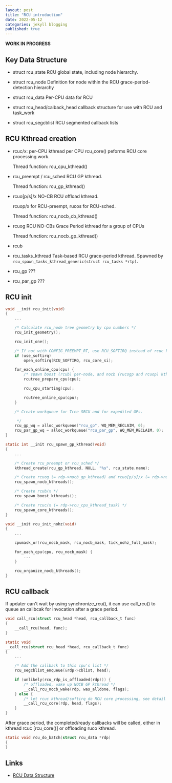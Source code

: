 ```yaml
---
layout: post
title: "RCU introduction"
date: 2022-05-12
categories: jekyll blogging
published: true
---
```


**WORK IN PROGRESS**

## Key Data Structure
- struct rcu_state
  RCU global state, including node hierarchy.

- struct rcu_node
  Definition for node within the RCU grace-period-detection hierarchy

- struct rcu_data
  Per-CPU data for RCU

- struct rcu_head/calback_head
  callback structure for use with RCU and task_work


- struct rcu_segcblist
  RCU segmented callback lists


## RCU Kthread creation

- rcuc/x:  per-CPU kthread per CPU
  rcu_core() peforms RCU core processing work.

  Thread function: rcu_cpu_kthread()

- rcu_preempt / rcu_sched
  RCU GP kthread.

  Thread function: rcu_gp_kthread()

- rcuo[p/s]/x
  NO-CB RCU offload kthread.

  rcuop/x for RCU-preempt, rucos for RCU-sched.

  Thread function: rcu_nocb_cb_kthread()

- rcuog
  RCU NO-CBs Grace Period kthread for a group of CPUs

  Thread function: rcu_nocb_gp_kthread()

- rcub

- rcu_tasks_kthread
  Task-based RCU grace-period kthread.
  Spawned by `rcu_spawn_tasks_kthread_generic(struct rcu_tasks *rtp)`.

- rcu_gp
  ???

- rcu_par_gp
  ???

## RCU init

```c
void __init rcu_init(void)
{
    ...

    /* Calculate rcu_node tree geometry by cpu numbers */
    rcu_init_geometry();

    rcu_init_one();

    /* If not with CONFIG_PREEMPT_RT, use RCU_SOFTIRQ instead of rcuc kthread */
    if (use_softirq)
        open_softirq(RCU_SOFTIRQ, rcu_core_si);

    for_each_online_cpu(cpu) {
        /* spawn boost (rcub) per-node, and nocb (rucogp and rcuop) kthread per-nocb-CPU*/
        rcutree_prepare_cpu(cpu);

        rcu_cpu_starting(cpu);

        rcutree_online_cpu(cpu);
    }

    /* Create workqueue for Tree SRCU and for expedited GPs.

     */
    rcu_gp_wq = alloc_workqueue("rcu_gp", WQ_MEM_RECLAIM, 0);
    rcu_par_gp_wq = alloc_workqueue("rcu_par_gp", WQ_MEM_RECLAIM, 0);
}
```


```c
static int __init rcu_spawn_gp_kthread(void)
{
    ...

    /* Create rcu_preempt or rcu_sched */
    kthread_create(rcu_gp_kthread, NULL, "%s", rcu_state.name);

    /* Create rcuog (= rdp->nocb_gp_kthread) and rcuo[p/s]/x (= rdp->nocb_cb_kthread) */
    rcu_spawn_nocb_kthreads();

    /* Create rcub/x */
    rcu_spawn_boost_kthreads();

    /* Create rcuc/x (= rdp->rcu_cpu_kthread_task) */
    rcu_spawn_core_kthreads();
}
```

```c
void __init rcu_init_nohz(void)
{
    ...

    cpumask_or(rcu_nocb_mask, rcu_nocb_mask, tick_nohz_full_mask);

    for_each_cpu(cpu, rcu_nocb_mask) {
        ...
    }

    rcu_organize_nocb_kthreads();
}

```

## RCU callback

If updater can't wait by using synchronize_rcu(), it can use call_rcu() to queue an callbcak for invocation after a grace period.

```c
void call_rcu(struct rcu_head *head, rcu_callback_t func)
{
    __call_rcu(head, func);
}

static void
__call_rcu(struct rcu_head *head, rcu_callback_t func)
{
    ...

    /* Add the callback to this cpu's list */
    rcu_segcblist_enqueue(&rdp->cblist, head);

    if (unlikely(rcu_rdp_is_offloaded(rdp))) {
        /* offloaded, wake up NOCB GP kthread */
        __call_rcu_nocb_wake(rdp, was_alldone, flags);
    } else {
        /* let rcuc kthread/softirq do RCU core processing, see detail in invoke_rcu_core() */
        __call_rcu_core(rdp, head, flags);
    }
}

```

After grace period, the completed/ready callbacks will be called, either in kthread rcuc [rcu_core()] or offloading ruco kthread.

```c
static void rcu_do_batch(struct rcu_data *rdp)
{
}
```


## Links

- [RCU Data Structure](https://www.kernel.org/doc/Documentation/RCU/Design/Data-Structures/Data-Structures.html)



